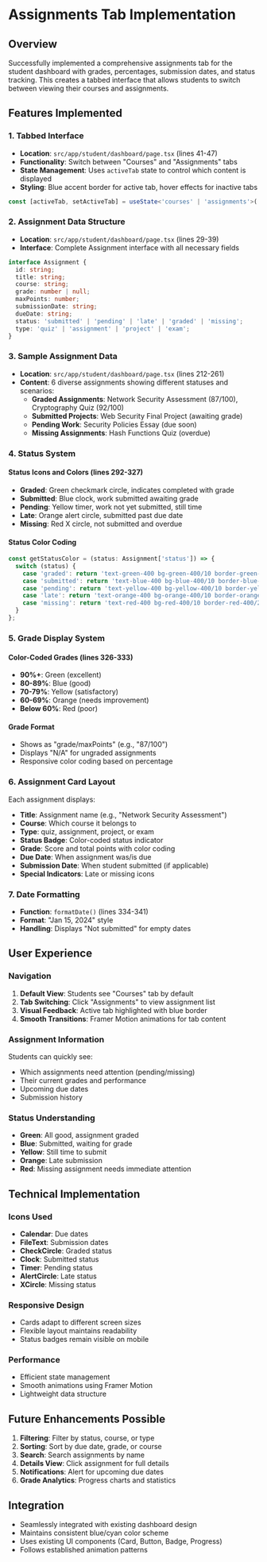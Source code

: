 # Assignments Tab Implementation

## Overview
Successfully implemented a comprehensive assignments tab for the student dashboard with grades, percentages, submission dates, and status tracking. This creates a tabbed interface that allows students to switch between viewing their courses and assignments.

## Features Implemented

### 1. Tabbed Interface
- **Location**: `src/app/student/dashboard/page.tsx` (lines 41-47)
- **Functionality**: Switch between "Courses" and "Assignments" tabs
- **State Management**: Uses `activeTab` state to control which content is displayed
- **Styling**: Blue accent border for active tab, hover effects for inactive tabs

```typescript
const [activeTab, setActiveTab] = useState<'courses' | 'assignments'>('courses');
```

### 2. Assignment Data Structure
- **Location**: `src/app/student/dashboard/page.tsx` (lines 29-39)
- **Interface**: Complete Assignment interface with all necessary fields

```typescript
interface Assignment {
  id: string;
  title: string;
  course: string;
  grade: number | null;
  maxPoints: number;
  submissionDate: string;
  dueDate: string;
  status: 'submitted' | 'pending' | 'late' | 'graded' | 'missing';
  type: 'quiz' | 'assignment' | 'project' | 'exam';
}
```

### 3. Sample Assignment Data
- **Location**: `src/app/student/dashboard/page.tsx` (lines 212-261)
- **Content**: 6 diverse assignments showing different statuses and scenarios:
  - **Graded Assignments**: Network Security Assessment (87/100), Cryptography Quiz (92/100)
  - **Submitted Projects**: Web Security Final Project (awaiting grade)
  - **Pending Work**: Security Policies Essay (due soon)
  - **Missing Assignments**: Hash Functions Quiz (overdue)

### 4. Status System
#### Status Icons and Colors (lines 292-327)
- **Graded**: Green checkmark circle, indicates completed with grade
- **Submitted**: Blue clock, work submitted awaiting grade
- **Pending**: Yellow timer, work not yet submitted, still time
- **Late**: Orange alert circle, submitted past due date
- **Missing**: Red X circle, not submitted and overdue

#### Status Color Coding
```typescript
const getStatusColor = (status: Assignment['status']) => {
  switch (status) {
    case 'graded': return 'text-green-400 bg-green-400/10 border-green-400/20';
    case 'submitted': return 'text-blue-400 bg-blue-400/10 border-blue-400/20';
    case 'pending': return 'text-yellow-400 bg-yellow-400/10 border-yellow-400/20';
    case 'late': return 'text-orange-400 bg-orange-400/10 border-orange-400/20';
    case 'missing': return 'text-red-400 bg-red-400/10 border-red-400/20';
  }
};
```

### 5. Grade Display System
#### Color-Coded Grades (lines 326-333)
- **90%+**: Green (excellent)
- **80-89%**: Blue (good)  
- **70-79%**: Yellow (satisfactory)
- **60-69%**: Orange (needs improvement)
- **Below 60%**: Red (poor)

#### Grade Format
- Shows as "grade/maxPoints" (e.g., "87/100")
- Displays "N/A" for ungraded assignments
- Responsive color coding based on percentage

### 6. Assignment Card Layout
Each assignment displays:
- **Title**: Assignment name (e.g., "Network Security Assessment")
- **Course**: Which course it belongs to
- **Type**: quiz, assignment, project, or exam
- **Status Badge**: Color-coded status indicator
- **Grade**: Score and total points with color coding
- **Due Date**: When assignment was/is due
- **Submission Date**: When student submitted (if applicable)
- **Special Indicators**: Late or missing icons

### 7. Date Formatting
- **Function**: `formatDate()` (lines 334-341)
- **Format**: "Jan 15, 2024" style
- **Handling**: Displays "Not submitted" for empty dates

## User Experience

### Navigation
1. **Default View**: Students see "Courses" tab by default
2. **Tab Switching**: Click "Assignments" to view assignment list
3. **Visual Feedback**: Active tab highlighted with blue border
4. **Smooth Transitions**: Framer Motion animations for tab content

### Assignment Information
Students can quickly see:
- Which assignments need attention (pending/missing)
- Their current grades and performance
- Upcoming due dates
- Submission history

### Status Understanding
- **Green**: All good, assignment graded
- **Blue**: Submitted, waiting for grade
- **Yellow**: Still time to submit
- **Orange**: Late submission
- **Red**: Missing assignment needs immediate attention

## Technical Implementation

### Icons Used
- **Calendar**: Due dates
- **FileText**: Submission dates  
- **CheckCircle**: Graded status
- **Clock**: Submitted status
- **Timer**: Pending status
- **AlertCircle**: Late status
- **XCircle**: Missing status

### Responsive Design
- Cards adapt to different screen sizes
- Flexible layout maintains readability
- Status badges remain visible on mobile

### Performance
- Efficient state management
- Smooth animations using Framer Motion
- Lightweight data structure

## Future Enhancements Possible
1. **Filtering**: Filter by status, course, or type
2. **Sorting**: Sort by due date, grade, or course
3. **Search**: Search assignments by name
4. **Details View**: Click assignment for full details
5. **Notifications**: Alert for upcoming due dates
6. **Grade Analytics**: Progress charts and statistics

## Integration
- Seamlessly integrated with existing dashboard design
- Maintains consistent blue/cyan color scheme
- Uses existing UI components (Card, Button, Badge, Progress)
- Follows established animation patterns 